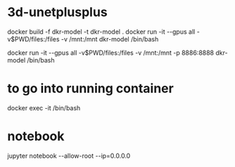 # 3d-unetplusplus

docker build -f dkr-model -t dkr-model .
docker run -it --gpus all -v\$PWD/files:/files -v /mnt:/mnt dkr-model /bin/bash

docker run -it --gpus all -v\$PWD/files:/files -v /mnt:/mnt -p 8886:8888 dkr-model /bin/bash

# to go into running container

docker exec -it <container name> /bin/bash

# notebook

jupyter notebook --allow-root --ip=0.0.0.0
